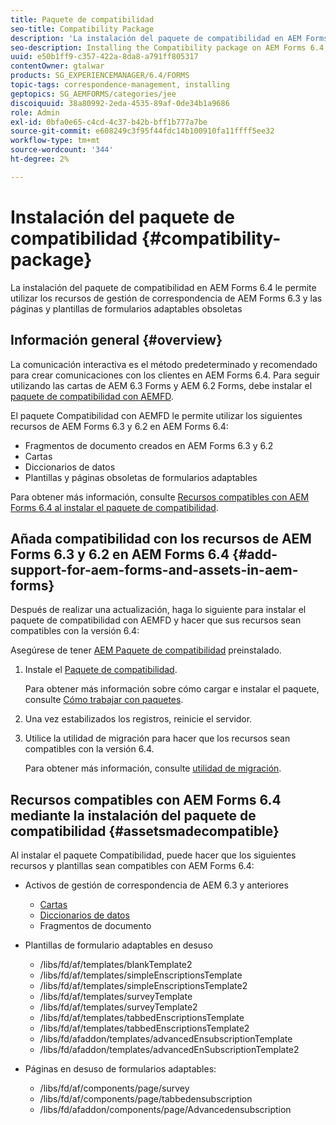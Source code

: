 ```yaml
---
title: Paquete de compatibilidad
seo-title: Compatibility Package
description: 'La instalación del paquete de compatibilidad en AEM Forms 6.4 le permite utilizar los recursos de gestión de correspondencia de AEM Forms 6.3 y las páginas y plantillas de formularios adaptables obsoletas '
seo-description: Installing the Compatibility package on AEM Forms 6.4 allows you to use the Correspondence Management assets from AEM Forms 6.3 and deprecated adaptive forms templates and pages
uuid: e50b1ff9-c357-422a-8da8-a791ff805317
contentOwner: gtalwar
products: SG_EXPERIENCEMANAGER/6.4/FORMS
topic-tags: correspondence-management, installing
geptopics: SG_AEMFORMS/categories/jee
discoiquuid: 38a80992-2eda-4535-89af-0de34b1a9686
role: Admin
exl-id: 0bfa0e65-c4cd-4c37-b42b-bff1b777a7be
source-git-commit: e608249c3f95f44fdc14b100910fa11ffff5ee32
workflow-type: tm+mt
source-wordcount: '344'
ht-degree: 2%

---
```


# Instalación del paquete de compatibilidad {#compatibility-package}

La instalación del paquete de compatibilidad en AEM Forms 6.4 le permite utilizar los recursos de gestión de correspondencia de AEM Forms 6.3 y las páginas y plantillas de formularios adaptables obsoletas

## Información general {#overview}

La comunicación interactiva es el método predeterminado y recomendado para crear comunicaciones con los clientes en AEM Forms 6.4. Para seguir utilizando las cartas de AEM 6.3 Forms y AEM 6.2 Forms, debe instalar el [paquete de compatibilidad con AEMFD](https://experienceleague.adobe.com/docs/experience-manager-release-information/aem-release-updates/forms-updates/aem-forms-releases.html).

El paquete Compatibilidad con AEMFD le permite utilizar los siguientes recursos de AEM Forms 6.3 y 6.2 en AEM Forms 6.4:

* Fragmentos de documento creados en AEM Forms 6.3 y 6.2
* Cartas
* Diccionarios de datos
* Plantillas y páginas obsoletas de formularios adaptables

Para obtener más información, consulte [Recursos compatibles con AEM Forms 6.4 al instalar el paquete de compatibilidad](/help/forms/using/compatibility-package.md#assetsmadecompatible).

## Añada compatibilidad con los recursos de AEM Forms 6.3 y 6.2 en AEM Forms 6.4 {#add-support-for-aem-forms-and-assets-in-aem-forms}

Después de realizar una actualización, haga lo siguiente para instalar el paquete de compatibilidad con AEMFD y hacer que sus recursos sean compatibles con la versión 6.4:

Asegúrese de tener [AEM Paquete de compatibilidad](/help/sites-deploying/backward-compatibility.md) preinstalado.

1. Instale el [Paquete de compatibilidad](https://experienceleague.adobe.com/docs/experience-manager-release-information/aem-release-updates/forms-updates/aem-forms-releases.html).

   Para obtener más información sobre cómo cargar e instalar el paquete, consulte [Cómo trabajar con paquetes](/help/sites-administering/package-manager.md).

1. Una vez estabilizados los registros, reinicie el servidor.
1. Utilice la utilidad de migración para hacer que los recursos sean compatibles con la versión 6.4.

   Para obtener más información, consulte [utilidad de migración](/help/forms/using/migration-utility.md).

## Recursos compatibles con AEM Forms 6.4 mediante la instalación del paquete de compatibilidad {#assetsmadecompatible}

Al instalar el paquete Compatibilidad, puede hacer que los siguientes recursos y plantillas sean compatibles con AEM Forms 6.4:

* Activos de gestión de correspondencia de AEM 6.3 y anteriores

   * [Cartas](/help/forms/using/create-letter.md)
   * [Diccionarios de datos](/help/forms/using/data-dictionary.md)
   * Fragmentos de documento

* Plantillas de formulario adaptables en desuso

   * /libs/fd/af/templates/blankTemplate2
   * /libs/fd/af/templates/simpleEnscriptionsTemplate
   * /libs/fd/af/templates/simpleEnscriptionsTemplate2
   * /libs/fd/af/templates/surveyTemplate
   * /libs/fd/af/templates/surveyTemplate2
   * /libs/fd/af/templates/tabbedEnscriptionsTemplate
   * /libs/fd/af/templates/tabbedEnscriptionsTemplate2
   * /libs/fd/afaddon/templates/advancedEnsubscriptionTemplate
   * /libs/fd/afaddon/templates/advancedEnSubscriptionTemplate2

* Páginas en desuso de formularios adaptables:

   * /libs/fd/af/components/page/survey
   * /libs/fd/af/components/page/tabbedensubscription
   * /libs/fd/afaddon/components/page/Advancedensubscription
